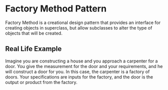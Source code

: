 # Factory Method Pattern

Factory Method is a creational design pattern that provides an interface for creating objects in superclass, but allow subclasses to alter the type of objects that will be created.

## Real Life Example

Imagine you are constructing a house and you approach a carpenter for a door. You give the measurement for the door and your requirements, and he will construct a door for you. In this case, the carpenter is a factory of doors. Your specifications are inputs for the factory, and the door is the output or product from the factory.

